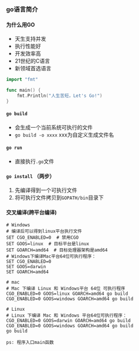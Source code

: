 ### go语言简介
#### 为什么用GO
- 天生支持并发
- 执行性能好
- 开发效率高
- 21世纪的C语言
- 新领域首选语言

```go
import "fmt"

func main() {
    fmt.Println("人生苦短，Let's Go!")
}
```
#### `go build`
- 会生成一个当前系统可执行的文件
- `go build -o xxxx` xxx为自定义生成文件名

#### `go run`
- 直接执行`.go`文件

#### `go install` （两步）
1. 先编译得到一个可执行文件
2. 将可执行文件拷贝到`GOPATH/bin`目录下

#### 交叉编译(跨平台编译)
```shell script
# Windows
# 编译后可以得到linux平台执行文件
SET CGO_ENABLED=0  # 禁用CGO
SET GOOS=linux  # 目标平台是linux
SET GOARCH=amd64  # 目标处理器架构是amd64
# Windows下编译Mac平台64位可执行程序：
SET CGO_ENABLED=0
SET GOOS=darwin
SET GOARCH=amd64

# mac
# Mac 下编译 Linux 和 Windows平台 64位 可执行程序
CGO_ENABLED=0 GOOS=linux GOARCH=amd64 go build
CGO_ENABLED=0 GOOS=windows GOARCH=amd64 go build

# Linux
# Linux 下编译 Mac 和 Windows 平台64位可执行程序：
CGO_ENABLED=0 GOOS=darwin GOARCH=amd64 go build
CGO_ENABLED=0 GOOS=windows GOARCH=amd64 go build
go build
```

`ps: 程序入口main函数`